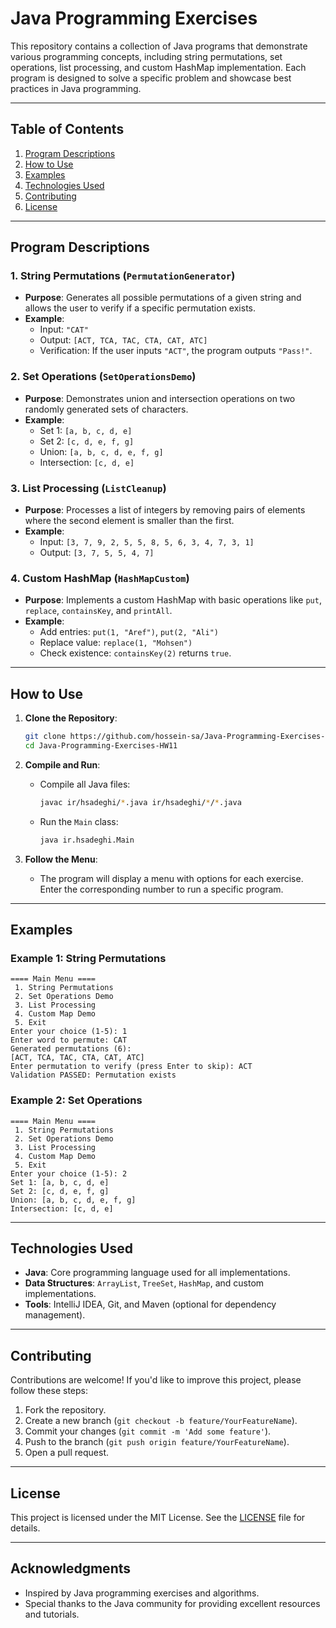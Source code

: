 # Java Programming Exercises

This repository contains a collection of Java programs that demonstrate various programming concepts, including string permutations, set operations, list processing, and custom HashMap implementation. Each program is designed to solve a specific problem and showcase best practices in Java programming.

---

## Table of Contents
1. [Program Descriptions](#program-descriptions)
2. [How to Use](#how-to-use)
3. [Examples](#examples)
4. [Technologies Used](#technologies-used)
5. [Contributing](#contributing)
6. [License](#license)

---

## Program Descriptions

### 1. **String Permutations (`PermutationGenerator`)**
- **Purpose**: Generates all possible permutations of a given string and allows the user to verify if a specific permutation exists.
- **Example**:
    - Input: `"CAT"`
    - Output: `[ACT, TCA, TAC, CTA, CAT, ATC]`
    - Verification: If the user inputs `"ACT"`, the program outputs `"Pass!"`.

### 2. **Set Operations (`SetOperationsDemo`)**
- **Purpose**: Demonstrates union and intersection operations on two randomly generated sets of characters.
- **Example**:
    - Set 1: `[a, b, c, d, e]`
    - Set 2: `[c, d, e, f, g]`
    - Union: `[a, b, c, d, e, f, g]`
    - Intersection: `[c, d, e]`

### 3. **List Processing (`ListCleanup`)**
- **Purpose**: Processes a list of integers by removing pairs of elements where the second element is smaller than the first.
- **Example**:
    - Input: `[3, 7, 9, 2, 5, 5, 8, 5, 6, 3, 4, 7, 3, 1]`
    - Output: `[3, 7, 5, 5, 4, 7]`

### 4. **Custom HashMap (`HashMapCustom`)**
- **Purpose**: Implements a custom HashMap with basic operations like `put`, `replace`, `containsKey`, and `printAll`.
- **Example**:
    - Add entries: `put(1, "Aref")`, `put(2, "Ali")`
    - Replace value: `replace(1, "Mohsen")`
    - Check existence: `containsKey(2)` returns `true`.

---

## How to Use

1. **Clone the Repository**:
   ```bash
   git clone https://github.com/hossein-sa/Java-Programming-Exercises-HW11.git
   cd Java-Programming-Exercises-HW11
   ```

2. **Compile and Run**:
    - Compile all Java files:
      ```bash
      javac ir/hsadeghi/*.java ir/hsadeghi/*/*.java
      ```
    - Run the `Main` class:
      ```bash
      java ir.hsadeghi.Main
      ```

3. **Follow the Menu**:
    - The program will display a menu with options for each exercise. Enter the corresponding number to run a specific program.

---

## Examples

### Example 1: String Permutations
```
==== Main Menu ====
 1. String Permutations
 2. Set Operations Demo
 3. List Processing
 4. Custom Map Demo
 5. Exit
Enter your choice (1-5): 1
Enter word to permute: CAT
Generated permutations (6):
[ACT, TCA, TAC, CTA, CAT, ATC]
Enter permutation to verify (press Enter to skip): ACT
Validation PASSED: Permutation exists
```

### Example 2: Set Operations
```
==== Main Menu ====
 1. String Permutations
 2. Set Operations Demo
 3. List Processing
 4. Custom Map Demo
 5. Exit
Enter your choice (1-5): 2
Set 1: [a, b, c, d, e]
Set 2: [c, d, e, f, g]
Union: [a, b, c, d, e, f, g]
Intersection: [c, d, e]
```

---

## Technologies Used
- **Java**: Core programming language used for all implementations.
- **Data Structures**: `ArrayList`, `TreeSet`, `HashMap`, and custom implementations.
- **Tools**: IntelliJ IDEA, Git, and Maven (optional for dependency management).

---

## Contributing
Contributions are welcome! If you'd like to improve this project, please follow these steps:
1. Fork the repository.
2. Create a new branch (`git checkout -b feature/YourFeatureName`).
3. Commit your changes (`git commit -m 'Add some feature'`).
4. Push to the branch (`git push origin feature/YourFeatureName`).
5. Open a pull request.

---

## License
This project is licensed under the MIT License. See the [LICENSE](LICENSE) file for details.

---

## Acknowledgments
- Inspired by Java programming exercises and algorithms.
- Special thanks to the Java community for providing excellent resources and tutorials.